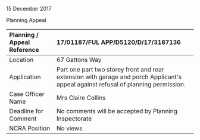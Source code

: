 15 December 2017

Planning Appeal

| Planning / Appeal Reference | 17/01187/FUL APP/D5120/D/17/3187136                                                                                                |
| :-------------------------- | :--------------------------------------------------------------------------------------------------------------------------------- |
| Location                    | 67 Gattons Way                                                                                                                     |
| Application                 | Part one part two storey front and rear extension with garage and porch Applicant's appeal against refusal of planning permission. |
| Case Officer Name           | Mrs Claire Collins                                                                                                                 |
| Deadline for Comment        | No comments will be accepted by Planning Inspectorate                                                                              |
| NCRA Position               | No views                                                                                                                           |
